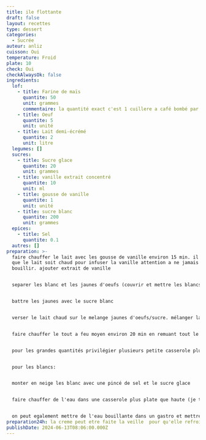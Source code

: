 ```yaml
---
title: ile flottante
draft: false
layout: recettes
type: dessert
categories:
  - Sucrée
auteur: anliz
cuisson: Oui
temperature: Froid
plate: 10
check: Oui
checkAlwaysOk: false
ingredients:
  lof:
    - title: Farine de maïs
      quantite: 50
      unit: grammes
      commentaire: la quantité exact c'est 1 cuillere a café bombé par oeuf
    - title: Oeuf
      quantite: 5
      unit: unité
    - title: Lait demi-écrémé
      quantite: 2
      unit: litre
  legumes: []
  sucres:
    - title: Sucre glace
      quantite: 20
      unit: grammes
    - title: vanille extrait concentré
      quantite: 10
      unit: ml
    - title: gousse de vanille
      quantite: 1
      unit: unité
    - title: sucre blanc
      quantite: 200
      unit: grammes
  epices:
    - title: Sel
      quantite: 0.1
  autres: []
preparation: >-
  faire chauffer le lait avec les gousse de vanille environ 15 min. il suffit
  que le lait soit chaud pour infuser la vanille attention a ne jamais faire
  bouillir. ajouter extrait de vanille


  separer les blanc et les jaunes d'oeufs (couvrir et mettre les blancs au frigo, les blanc seront fait derniere minute)


  battre les jaunes avec le sucre blanc


  verser le lait chaud sur le melange jaunes d'oeufs/sucre. mélanger la maizena avec un peu de la preparation pour qu'elle ne fasse pas de grumeau et melanger le tout.


  faire chauffer le tout a feu moyen environ 20 min en remuant tout le temps! attention ca ne doit pas bouillir! attention ne pas faire avec une casserole en alu!


  pour les grandes quantités privilégier plusieurs petite casserole plutot qu'une grande!


  pour les blancs: 


  monter en neige les blanc avec une pincé de sel et le sucre glace


  faire chauffer de l'eau dans une casserole plus plate que haute (je trouve que dans une poele c'est cool) et faire bouilllir les blanc 2 min de chaque face en les mettant dans la casserole a la cuillere (ca forme l'ile...)


  on peut egalement mettre de l'eau bouillante dans un gastro et mettre au four 5 min mais c'est un peu plus technique...
preparation24h: la creme peut etre faite la veille  pour qu'elle refroidisse bien
publishDate: 2024-06-13T08:06:00.000Z
---
```

